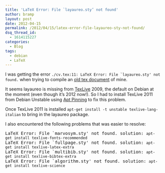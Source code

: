 ```yaml
---
title: 'LaTeX Error: File `layaureo.sty’ not found'
author: bramp
layout: post
date: 2012-04-15
permalink: /2012/04/15/latex-error-file-layaureo-sty-not-found/
dsq_thread_id:
  - 1614115227
categories:
  - Blog
tags:
  - debian
  - LaTeX
---
```

I was getting the error ``./cv.tex:11: LaTeX Error: File `layaureo.sty' not found.`` when trying to compile an [old tex document][1] of mine.

It seems layaureo is missing from [TexLive][2] 2009, the default on Debian at the moment (even though it&#8217;s 2012 now!). So I had to install TexLive 2011 from Debian Unstable using [Apt Pinning][3] to fix this problem.

Once TexLive 2011 is installed `apt-get install -t unstable texlive-lang-italian` to bring in the layaureo package.

I also encountered the following problems that was easier to resolve:

<pre>LaTeX Error: File `marvosym.sty' not found. solution: <code>apt-get install texlive-fonts-recommended</code>
LaTeX Error: File `fullpage.sty' not found. solution: <code>apt-get install texlive-latex-extra</code>
LaTeX Error: File `multibib.sty' not found. solution: <code>apt-get install texlive-bibtex-extra</code>
LaTeX Error: File `algorithm.sty' not found. solution: <code>apt-get install texlive-science</code></pre>

 [1]: https://github.com/bramp/curriculum-vitae "Curriculum Vitae latex project"
 [2]: http://www.tug.org/texlive/ "TeX Live"
 [3]: http://wiki.debian.org/AptPreferences
